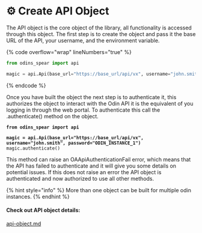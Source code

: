 # ⚙️ Create API Object

The API object is the core object of the library, all functionality is accessed through this object. The first step is to create the object and pass it the base URL of the API, your username, and the environment variable.&#x20;

{% code overflow="wrap" lineNumbers="true" %}
```python
from odins_spear import api

magic = api.Api(base_url="https://base_url/api/vx", username="john.smith", password="ODIN_INSTANCE_1")
```
{% endcode %}

Once you have built the object the next step is to authenticate it, this authorizes the object to interact with the Odin API it is the equivalent of you logging in through the web portal. To authenticate this call the .authenticate() method on the object.&#x20;

<pre class="language-python" data-overflow="wrap" data-line-numbers><code class="lang-python"><strong>from odins_spear import api
</strong><strong>
</strong><strong>magic = api.Api(base_url="https://base_url/api/vx", username="john.smith", password="ODIN_INSTANCE_1")
</strong>magic.authenticate()
</code></pre>

This method can raise an OAApiAuthenticationFail error, which means that the API has failed to authenticate and it will give you some details on potential issues. If this does not raise an error the API object is authenticated and now authorized to use all other methods.&#x20;

{% hint style="info" %}
More than one object can be built for multiple odin instances.
{% endhint %}

#### Check out API object details:

[api-object.md](../library-design/api-object.md "mention")
